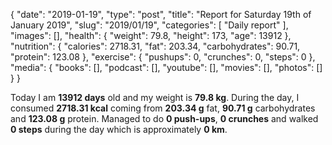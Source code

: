 {
    "date": "2019-01-19",
    "type": "post",
    "title": "Report for Saturday 19th of January 2019",
    "slug": "2019\/01\/19",
    "categories": [
        "Daily report"
    ],
    "images": [],
    "health": {
        "weight": 79.8,
        "height": 173,
        "age": 13912
    },
    "nutrition": {
        "calories": 2718.31,
        "fat": 203.34,
        "carbohydrates": 90.71,
        "protein": 123.08
    },
    "exercise": {
        "pushups": 0,
        "crunches": 0,
        "steps": 0
    },
    "media": {
        "books": [],
        "podcast": [],
        "youtube": [],
        "movies": [],
        "photos": []
    }
}

Today I am <strong>13912 days</strong> old and my weight is <strong>79.8 kg</strong>. During the day, I consumed <strong>2718.31 kcal</strong> coming from <strong>203.34 g</strong> fat, <strong>90.71 g</strong> carbohydrates and <strong>123.08 g</strong> protein. Managed to do <strong>0 push-ups</strong>, <strong>0 crunches</strong> and walked <strong>0 steps</strong> during the day which is approximately <strong>0 km</strong>.